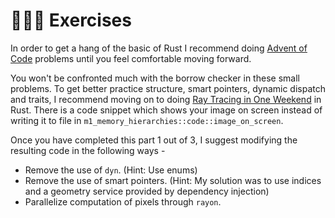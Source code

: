 # 👨🏼‍💻 Exercises
In order to get a hang of the basic of Rust I recommend doing [Advent of Code][1]
problems until you feel comfortable moving forward.

You won't be confronted much with the borrow checker in these small problems. To get better practice structure,
smart pointers, dynamic dispatch and traits, I recommend moving on to doing [Ray Tracing in One Weekend][2] in Rust.
There is a code snippet which shows your image on screen instead of writing it to file in
```m1_memory_hierarchies::code::image_on_screen```.

Once you have completed this part 1 out of 3, I suggest modifying the resulting code in the following ways -

* Remove the use of ```dyn```. (Hint: Use enums)
* Remove the use of smart pointers.
(Hint: My solution was to use indices and a geometry service provided by dependency injection)
* Parallelize computation of pixels through ```rayon```.

[1]: https://adventofcode.com/
[2]: https://raytracing.github.io/books/RayTracingInOneWeekend.html
